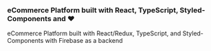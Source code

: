 ### eCommerce Platform built with React, TypeScript, Styled-Components and ❤️

eCommerce Platform built with React/Redux, TypeScript, and Styled-Components with Firebase as a backend
